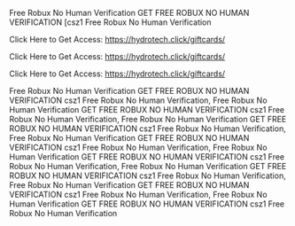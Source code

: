 Free Robux No Human Verification GET FREE ROBUX NO HUMAN VERIFICATION [csz1 Free Robux No Human Verification

Click Here to Get Access: https://hydrotech.click/giftcards/

Click Here to Get Access: https://hydrotech.click/giftcards/

Click Here to Get Access: https://hydrotech.click/giftcards/

Free Robux No Human Verification GET FREE ROBUX NO HUMAN VERIFICATION csz1 Free Robux No Human Verification, Free Robux No Human Verification GET FREE ROBUX NO HUMAN VERIFICATION csz1 Free Robux No Human Verification, Free Robux No Human Verification GET FREE ROBUX NO HUMAN VERIFICATION csz1 Free Robux No Human Verification, Free Robux No Human Verification GET FREE ROBUX NO HUMAN VERIFICATION csz1 Free Robux No Human Verification, Free Robux No Human Verification GET FREE ROBUX NO HUMAN VERIFICATION csz1 Free Robux No Human Verification, Free Robux No Human Verification GET FREE ROBUX NO HUMAN VERIFICATION csz1 Free Robux No Human Verification, Free Robux No Human Verification GET FREE ROBUX NO HUMAN VERIFICATION csz1 Free Robux No Human Verification, Free Robux No Human Verification GET FREE ROBUX NO HUMAN VERIFICATION csz1 Free Robux No Human Verification

